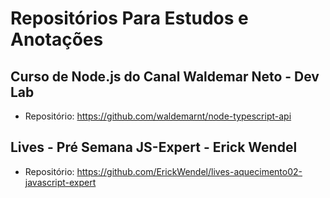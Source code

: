 # Repositórios Para Estudos e Anotações

## Curso de Node.js do Canal Waldemar Neto - Dev Lab
* Repositório: https://github.com/waldemarnt/node-typescript-api 

## Lives - Pré Semana JS-Expert - Erick Wendel
* Repositório: https://github.com/ErickWendel/lives-aquecimento02-javascript-expert
